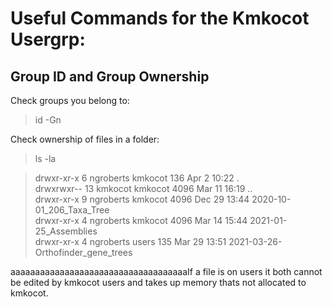 # Useful Commands for the Kmkocot Usergrp:

## Group ID and Group Ownership

Check groups you belong to:
>id -Gn

Check ownership of files in a folder:
>ls -la

>drwxr-xr-x  6 ngroberts kmkocot  136 Apr  2 10:22 . <br/>
>drwxrwxr-- 13 kmkocot   kmkocot 4096 Mar 11 16:19 .. <br/>
>drwxr-xr-x  9 ngroberts kmkocot 4096 Dec 29 13:44 2020-10-01_206_Taxa_Tree <br/>
>drwxr-xr-x  4 ngroberts kmkocot 4096 Mar 14 15:44 2021-01-25_Assemblies <br/>
>drwxr-xr-x  4 ngroberts users  135 Mar 29 13:51 2021-03-26-Orthofinder_gene_trees <br/>

aaaaaaaaaaaaaaaaaaaaaaaaaaaaaaaaaaaaIf a file is on users it both cannot be edited by kmkocot users and takes up memory thats not allocated to kmkocot.

